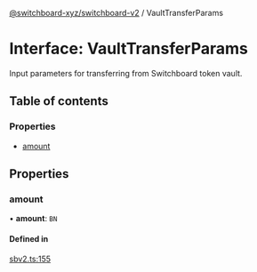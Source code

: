 [@switchboard-xyz/switchboard-v2](/api/switchboardv2-api) / VaultTransferParams

# Interface: VaultTransferParams

Input parameters for transferring from Switchboard token vault.

## Table of contents

### Properties

- [amount](VaultTransferParams.md#amount)

## Properties

### amount

• **amount**: `BN`

#### Defined in

[sbv2.ts:155](https://github.com/switchboard-xyz/switchboardv2-api/blob/dad46fc4/src/sbv2.ts#L155)
